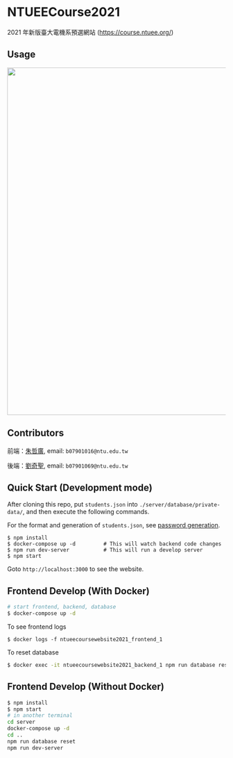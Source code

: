 # NTUEECourse2021

2021 年新版臺大電機系預選網站 (https://course.ntuee.org/)

## Usage

<div align="center">
<img src="assets/instruction_take3.gif" width=800>
</div>

## Contributors

前端：[朱哲廣](https://github.com/Kenchu123),
email: `b07901016@ntu.edu.tw`

後端：[劉奇聖](https://github.com/MortalHappiness), email: `b07901069@ntu.edu.tw`

## Quick Start (Development mode)

After cloning this repo, put `students.json` into `./server/database/private-data/`, and then execute the following commands.

For the format and generation of `students.json`, see [password generation](#gen_password).

```shell
$ npm install
$ docker-compose up -d         # This will watch backend code changes
$ npm run dev-server           # This will run a develop server
$ npm start
```

Goto `http://localhost:3000` to see the website.

## Frontend Develop (With Docker)

```bash
# start frontend, backend, database
$ docker-compose up -d
```

To see frontend logs

```
$ docker logs -f ntueecoursewebsite2021_frontend_1
```

To reset database

```bash
$ docker exec -it ntueecoursewebsite2021_backend_1 npm run database reset
```

## Frontend Develop (Without Docker)

```bash
$ npm install
$ npm start
# in another terminal
cd server
docker-compose up -d
cd ..
npm run database reset
npm run dev-server
```
